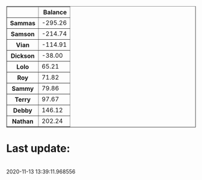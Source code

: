 <table border="1" class="dataframe">
  <thead>
    <tr style="text-align: right;">
      <th></th>
      <th>Balance</th>
    </tr>
  </thead>
  <tbody>
    <tr>
      <th>Sammas</th>
      <td>-295.26</td>
    </tr>
    <tr>
      <th>Samson</th>
      <td>-214.74</td>
    </tr>
    <tr>
      <th>Vian</th>
      <td>-114.91</td>
    </tr>
    <tr>
      <th>Dickson</th>
      <td>-38.00</td>
    </tr>
    <tr>
      <th>Lolo</th>
      <td>65.21</td>
    </tr>
    <tr>
      <th>Roy</th>
      <td>71.82</td>
    </tr>
    <tr>
      <th>Sammy</th>
      <td>79.86</td>
    </tr>
    <tr>
      <th>Terry</th>
      <td>97.67</td>
    </tr>
    <tr>
      <th>Debby</th>
      <td>146.12</td>
    </tr>
    <tr>
      <th>Nathan</th>
      <td>202.24</td>
    </tr>
  </tbody>
</table><H1>Last update:</h1><br>2020-11-13 13:39:11.968556